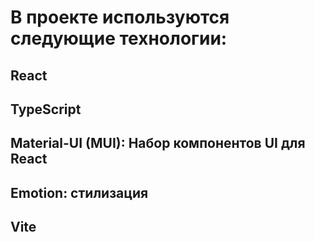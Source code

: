# В проекте используются следующие технологии:

## React
## TypeScript
## Material-UI (MUI): Набор компонентов UI для React
## Emotion: стилизация
## Vite

